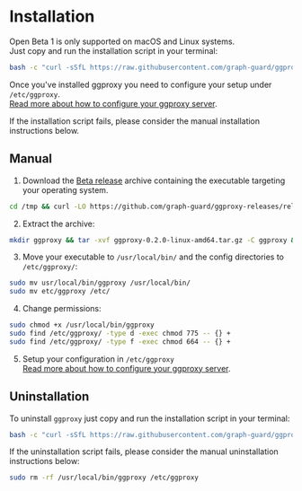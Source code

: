 # Installation

Open Beta 1 is only supported on macOS and Linux systems.<br>
Just copy and run the installation script in your terminal:

```bash
bash -c "curl -sSfL https://raw.githubusercontent.com/graph-guard/ggproxy-releases/main/install.sh | sudo sh -s -- 0.2.0"
```

Once you've installed ggproxy you need to configure your setup under `/etc/ggproxy`.<br>
[Read more about how to configure your ggproxy server](/configuration).

If the installation script fails, please consider the manual installation instructions below.

## Manual

1. Download the [Beta release](https://github.com/graph-guard/ggproxy-releases/releases) archive containing the executable targeting your operating system.
```bash
cd /tmp && curl -LO https://github.com/graph-guard/ggproxy-releases/releases/download/0.2.0/ggproxy-0.2.0-linux-amd64.tar.gz
```
2. Extract the archive:
```bash
mkdir ggproxy && tar -xvf ggproxy-0.2.0-linux-amd64.tar.gz -C ggproxy && cd ggproxy
```
3. Move your executable to `/usr/local/bin/` and the config directories to `/etc/ggproxy/`:
```bash
sudo mv usr/local/bin/ggproxy /usr/local/bin/
sudo mv etc/ggproxy /etc/
```
4. Change permissions:
```bash
sudo chmod +x /usr/local/bin/ggproxy
sudo find /etc/ggproxy/ -type d -exec chmod 775 -- {} +
sudo find /etc/ggproxy/ -type f -exec chmod 664 -- {} +
```
5. Setup your configuration in `/etc/ggproxy`<br>
[Read more about how to configure your ggproxy server](/configuration).


## Uninstallation

To uninstall `ggproxy` just copy and run the installation script in your terminal:

```bash
bash -c "curl -sSfL https://raw.githubusercontent.com/graph-guard/ggproxy-releases/main/install.sh | sudo sh -s -- -r"
```

If the uninstallation script fails, please consider the manual uninstallation instructions below:

```bash
sudo rm -rf /usr/local/bin/ggproxy /etc/ggproxy
```


